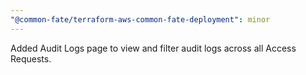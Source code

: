 ```yaml
---
"@common-fate/terraform-aws-common-fate-deployment": minor
---
```


Added Audit Logs page to view and filter audit logs across all Access Requests.
